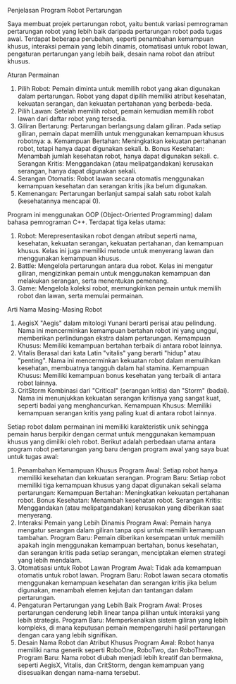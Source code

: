 Penjelasan Program Robot Pertarungan

Saya membuat projek pertarungan robot, yaitu bentuk variasi pemrograman pertarungan robot yang lebih baik daripada pertarungan robot pada tugas awal.
Terdapat beberapa perubahan, seperti penambahan kemampuan khusus, interaksi pemain yang lebih dinamis, otomatisasi untuk robot lawan, pengaturan pertarungan yang lebih baik, desain nama robot dan atribut khusus.

Aturan Permainan
1. Pilih Robot: Pemain diminta untuk memilih robot yang akan digunakan dalam pertarungan. Robot yang dapat dipilih memiliki atribut kesehatan, kekuatan serangan, dan kekuatan pertahanan yang berbeda-beda.
2. Pilih Lawan: Setelah memilih robot, pemain kemudian memilih robot lawan dari daftar robot yang tersedia.
3. Giliran Bertarung: Pertarungan berlangsung dalam giliran. Pada setiap giliran, pemain dapat memilih untuk menggunakan kemampuan khusus robotnya:
   a. Kemampuan Bertahan: Meningkatkan kekuatan pertahanan robot, tetapi hanya dapat digunakan sekali.
   b. Bonus Kesehatan: Menambah jumlah kesehatan robot, hanya dapat digunakan sekali.
   c. Serangan Kritis: Menggandakan (atau melipatgandakan) kerusakan serangan, hanya dapat digunakan sekali.
4. Serangan Otomatis: Robot lawan secara otomatis menggunakan kemampuan kesehatan dan serangan kritis jika belum digunakan.
5. Kemenangan: Pertarungan berlanjut sampai salah satu robot kalah (kesehatannya mencapai 0).

Program ini menggunakan OOP (Object-Oriented Programming) dalam bahasa pemrograman C++. Terdapat tiga kelas utama:
1. Robot: Merepresentasikan robot dengan atribut seperti nama, kesehatan, kekuatan serangan, kekuatan pertahanan, dan kemampuan khusus. Kelas ini juga memiliki metode untuk menyerang lawan dan menggunakan kemampuan khusus.
2. Battle: Mengelola pertarungan antara dua robot. Kelas ini mengatur giliran, mengizinkan pemain untuk menggunakan kemampuan dan melakukan serangan, serta menentukan pemenang.
3. Game: Mengelola koleksi robot, memungkinkan pemain untuk memilih robot dan lawan, serta memulai permainan.

Arti Nama Masing-Masing Robot
1. AegisX
   "Aegis" dalam mitologi Yunani berarti perisai atau pelindung. Nama ini mencerminkan kemampuan bertahan robot ini yang unggul, memberikan perlindungan ekstra dalam pertarungan.
   Kemampuan Khusus: Memiliki kemampuan bertahan terbaik di antara robot lainnya.
2. Vitalis
   Berasal dari kata Latin "vitalis" yang berarti "hidup" atau "penting". Nama ini mencerminkan kekuatan robot dalam memulihkan kesehatan, membuatnya tangguh dalam hal stamina.
   Kemampuan Khusus: Memiliki kemampuan bonus kesehatan yang terbaik di antara robot lainnya.
3. CritStorm
   Kombinasi dari "Critical" (serangan kritis) dan "Storm" (badai). Nama ini menunjukkan kekuatan serangan kritisnya yang sangat kuat, seperti badai yang menghancurkan.
   Kemampuan Khusus: Memiliki kemampuan serangan kritis yang paling kuat di antara robot lainnya.

Setiap robot dalam permainan ini memiliki karakteristik unik sehingga pemain harus berpikir dengan cermat untuk menggunakan kemampuan khusus yang dimiliki oleh robot.
Berikut adalah perbedaan utama antara program robot pertarungan yang baru dengan program awal yang saya buat untuk tugas awal:
1. Penambahan Kemampuan Khusus
   Program Awal: Setiap robot hanya memiliki kesehatan dan kekuatan serangan.
   Program Baru: Setiap robot memiliki tiga kemampuan khusus yang dapat digunakan sekali selama pertarungan:
   Kemampuan Bertahan: Meningkatkan kekuatan pertahanan robot.
   Bonus Kesehatan: Menambah kesehatan robot.
   Serangan Kritis: Menggandakan (atau melipatgandakan) kerusakan yang diberikan saat menyerang.
2. Interaksi Pemain yang Lebih Dinamis
   Program Awal: Pemain hanya mengatur serangan dalam giliran tanpa opsi untuk memilih kemampuan tambahan.
   Program Baru: Pemain diberikan kesempatan untuk memilih apakah ingin menggunakan kemampuan bertahan, bonus kesehatan, dan serangan kritis pada setiap serangan, menciptakan elemen strategi yang lebih mendalam.
3. Otomatisasi untuk Robot Lawan
   Program Awal: Tidak ada kemampuan otomatis untuk robot lawan.
   Program Baru: Robot lawan secara otomatis menggunakan kemampuan kesehatan dan serangan kritis jika belum digunakan, menambah elemen kejutan dan tantangan dalam pertarungan.
4. Pengaturan Pertarungan yang Lebih Baik
   Program Awal: Proses pertarungan cenderung lebih linear tanpa pilihan untuk interaksi yang lebih strategis.
   Program Baru: Memperkenalkan sistem giliran yang lebih kompleks, di mana keputusan pemain mempengaruhi hasil pertarungan dengan cara yang lebih signifikan.
5. Desain Nama Robot dan Atribut Khusus
   Program Awal: Robot hanya memiliki nama generik seperti RoboOne, RoboTwo, dan RoboThree.
   Program Baru: Nama robot diubah menjadi lebih kreatif dan bermakna, seperti AegisX, Vitalis, dan CritStorm, dengan kemampuan yang disesuaikan dengan nama-nama tersebut.
